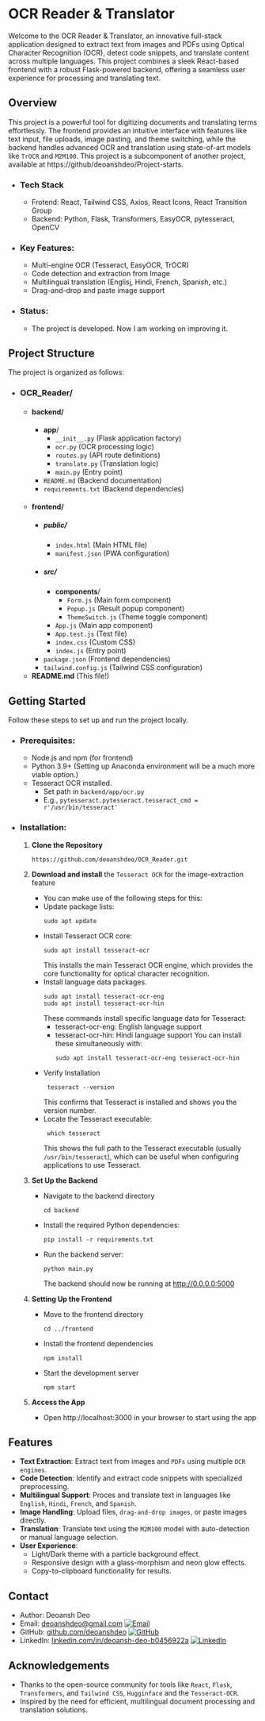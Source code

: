 # OCR Reader & Translator
 
Welcome to the OCR Reader & Translator, an innovative full-stack application designed to extract text from images and PDFs using Optical Character Recognition (OCR), detect code snippets, and translate content across multiple languages. This project combines a sleek React-based frontend with a robust Flask-powered backend, offering a seamless user experience for processing and translating text.

## Overview

This project is a powerful tool for digitizing documents and translating terms effortlessly. The frontend provides an intuitive interface with features like text input, file uploads, image pasting, and theme switching, while the backend handles advanced OCR and translation using state-of-art models like `TrOCR` and `M2M100`. This project is a subcomponent of another project, available at https://github/deoanshdeo/Project-starts.

- ### Tech Stack
  - Frotend: React, Tailwind CSS, Axios, React Icons, React Transition Group
  - Backend: Python, Flask, Transformers, EasyOCR, pytesseract, OpenCV

- ### Key Features:
  - Multi-engine OCR (Tesseract, EasyOCR, TrOCR)
  - Code detection and extraction from Image
  - Multilingual translation (Englisj, Hindi, French, Spanish, etc.)
  - Drag-and-drop and paste image support

- ### Status:
  - The project is developed. Now I am working on improving it.

## Project Structure

The project is organized as follows:

- ### OCR_Reader/
    - #### backend/
        - **app**/
            - `__init__.py` (Flask application factory)
            - `ocr.py` (OCR processing logic)
            - `routes.py` (API route definitions)
            - `translate.py` (Translation logic)
            - `main.py` (Entry point)
        - `README.md` (Backend documentation)
        - `requirements.txt` (Backend dependencies)
    - #### frontend/
        - ##### public/
            - `index.html` (Main HTML file)
            - `manifest.json` (PWA configuration)
        - ##### src/
            - **components**/
                - `Form.js` (Main form component)
                - `Popup.js` (Result popup component)
                - `ThemeSwitch.js` (Theme toggle component)
            - `App.js` (Main app component)
            - `App.test.js` (Test file)
            - `index.css` (Custom CSS)
            - `index.js` (Entry point)
        - `package.json` (Frontend dependencies)
        - `tailwind.config.js` (Tailwind CSS configuration)
    - **README.md** (This file!)

## Getting Started

Follow these steps to set up and run the project locally.

- ### Prerequisites:
  - Node.js and npm (for frontend)
  - Python 3.9+ (Setting up Anaconda environment will be a much more viable option.)
  - Tesseract OCR installed.
    -  Set path in `backend/app/ocr.py`
    - E.g., `pytesseract.pytesseract.tesseract_cmd = r'/usr/bin/tesseract'`
  
- ### Installation:
  1. **Clone the Repository**
      ```
      https://github.com/deoanshdeo/OCR_Reader.git
      ```
  2. **Download and install** the `Tesseract OCR` for the image-extraction feature
     - You can make use of the following steps for this:
     - Update package lists:
         ```
       sudo apt update
     - Install Tesseract OCR core:
         ```
         sudo apt install tesseract-ocr
       ```
       This installs the main Tesseract OCR engine, which provides the core functionality for optical character recognition.
     -  Install language data packages.
         ```
        sudo apt install tesseract-ocr-eng
        sudo apt install tesseract-ocr-hin
        ```
        These commands install specific language data for Tesseract:
         - tesseract-ocr-eng: English language support
         - tesseract-ocr-hin: Hindi language support
        You can install these simultaneously with:
           ```
           sudo apt install tesseract-ocr-eng tesseract-ocr-hin
           ```
     -  Verify Installation
         ```
          tesseract --version
         ```
        This confirms that Tesseract is installed and shows you the version number.
     - Locate the Tesseract executable:
         ```
          which tesseract
         ```
       This shows the full path to the Tesseract executable (usually `/usr/bin/tesseract`), which can be useful when configuring applications to use Tesseract.
    
  3. **Set Up the Backend**
     - Navigate to the backend directory
         ```
         cd backend
         ```
     - Install the required Python dependencies:
         ```
         pip install -r requirements.txt
         ```
     - Run the backend server:
         ```
         python main.py
         ```
       The backend should now be running at http://0.0.0.0:5000

  4. **Setting Up the Frontend**

     - Move to the frontend directory
         ```
         cd ../frontend
         ```
     - Install the frontend dependencies
         ```
        npm install
         ```
     - Start the development server
         ```
         npm start
         ```
  5. **Access the App**
     
     - Open http://localhost:3000 in your browser to start using the app

## Features

- **Text Extraction**: Extract text from images and `PDFs` using multiple `OCR engines`.
- **Code Detection**: Identify and extract code snippets with specialized preprocessing.
- **Multilingual Support**: Proces and translate text in languages like `English`, `Hindi`, `French`, and `Spanish`.
- **Image Handling**: Upload files, `drag-and-drop images`, or paste images directly.
- **Translation**: Translate text using the `M2M100` model with auto-detection or manual language selection.
- **User Experience**: 
  - Light/Dark theme with a particle background effect.
  - Responsive design with a glass-morphism and neon glow effects.
  - Copy-to-clipboard functionality for results.

## Contact

* Author: Deoansh Deo
* Email: [deoanshdeo@gmail.com](mailto:deoanshdeo@gmail.com) [![Email](https://img.shields.io/badge/-Email-red?style=flat&logo=gmail&logoColor=white)](mailto:deoanshdeo@gmail.com)
* GitHub: [github.com/deoanshdeo](https://github.com/deoanshdeo) [![GitHub](https://img.shields.io/badge/-GitHub-black?style=flat&logo=github&logoColor=white)](https://github.com/deoanshdeo)
* LinkedIn: [linkedin.com/in/deoansh-deo-b0456922a](https://www.linkedin.com/in/deoansh-deo-b0456922a) [![LinkedIn](https://img.shields.io/badge/-LinkedIn-blue?style=flat&logo=linkedin&logoColor=white)](https://www.linkedin.com/in/deoansh-deo-b0456922a)

## Acknowledgements

- Thanks to the open-source community for tools like `React`, `Flask`, `Transformers`, and `Tailwind CSS`, `Hugginface` and the `Tesseract-OCR`.
- Inspired by the need for efficient, multilingual document processing and translation solutions.





















